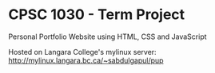# CPSC 1030 - Term Project
 Personal Portfolio Website using HTML, CSS and JavaScript
 
 Hosted on Langara College's mylinux server: http://mylinux.langara.bc.ca/~sabdulgapul/pup
